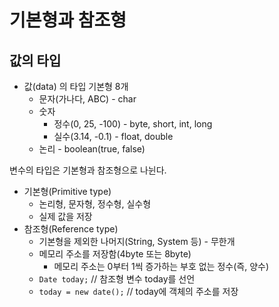 # 기본형과 참조형
## 값의 타입

- 값(data) 의 타입 기본형 8개
    - 문자(가나다, ABC) - char
    - 숫자
        - 정수(0, 25, -100) - byte, short, int, long
        - 실수(3.14, -0.1) - float, double
    - 논리 - boolean(true, false)

변수의 타입은 기본형과 참조형으로 나뉜다.

- 기본형(Primitive type)
    - 논리형, 문자형, 정수형, 실수형
    - 실제 값을 저장
- 참조형(Reference type)
    - 기본형을 제외한 나머지(String, System 등) - 무한개
    - 메모리 주소를 저장함(4byte 또는 8byte)
        - 메모리 주소는 0부터 1씩 증가하는 부호 없는 정수(즉, 양수)
    - `Date today;` // 참조형 변수 today를 선언
    - `today = new date();` // today에 객체의 주소를 저장